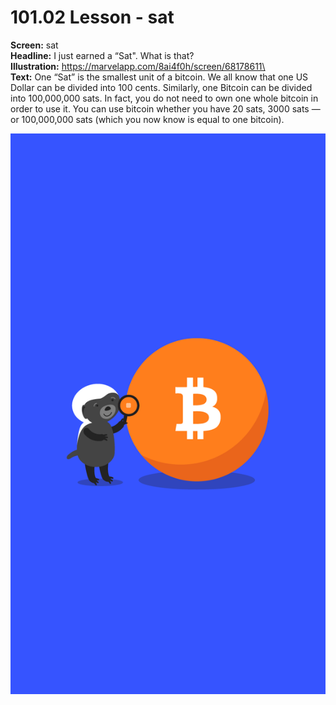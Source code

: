# 101.02 Lesson - sat

**Screen:** sat\
**Headline:** I just earned a “Sat". What is that?\
**Illustration:** https://marvelapp.com/8ai4f0h/screen/68178611\
\
**Text:** One “Sat” is the smallest unit of a bitcoin. We all know that one US Dollar can be divided into 100 cents. Similarly, one Bitcoin can be divided into 100,000,000 sats. In fact, you do not need to own one whole bitcoin in order to use it. You can use bitcoin whether you have 20 sats, 3000 sats — or 100,000,000 sats (which you now know is equal to one bitcoin).

![](<../.gitbook/assets/image (1).png>)
